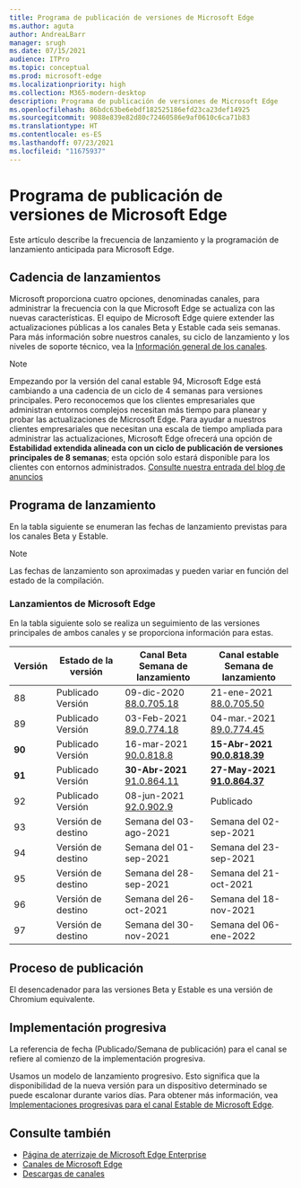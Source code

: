 ```yaml
---
title: Programa de publicación de versiones de Microsoft Edge
ms.author: aguta
author: AndreaLBarr
manager: srugh
ms.date: 07/15/2021
audience: ITPro
ms.topic: conceptual
ms.prod: microsoft-edge
ms.localizationpriority: high
ms.collection: M365-modern-desktop
description: Programa de publicación de versiones de Microsoft Edge
ms.openlocfilehash: 86bdc63be6ebdf182525186efd23ca23def14925
ms.sourcegitcommit: 9088e839e82d80c72460586e9af0610c6ca71b83
ms.translationtype: HT
ms.contentlocale: es-ES
ms.lasthandoff: 07/23/2021
ms.locfileid: "11675937"
---
```

# <a name="microsoft-edge-release-schedule"></a>Programa de publicación de versiones de Microsoft Edge

Este artículo describe la frecuencia de lanzamiento y la programación de lanzamiento anticipada para Microsoft Edge.

## <a name="release-cadence"></a>Cadencia de lanzamientos

Microsoft proporciona cuatro opciones, denominadas canales, para administrar la frecuencia con la que Microsoft Edge se actualiza con las nuevas características. El equipo de Microsoft Edge quiere extender las actualizaciones públicas a los canales Beta y Estable cada seis semanas. Para más información sobre nuestros canales, su ciclo de lanzamiento y los niveles de soporte técnico, vea la [Información general de los canales](./microsoft-edge-channels.md#channel-overview).

> [!NOTE]
> Empezando por la versión del canal estable 94, Microsoft Edge está cambiando a una cadencia de un ciclo de 4 semanas para versiones principales. Pero reconocemos que los clientes empresariales que administran entornos complejos necesitan más tiempo para planear y probar las actualizaciones de Microsoft Edge. Para ayudar a nuestros clientes empresariales que necesitan una escala de tiempo ampliada para administrar las actualizaciones, Microsoft Edge ofrecerá una opción de **Estabilidad extendida alineada con un ciclo de publicación de versiones principales de 8 semanas**; esta opción solo estará disponible para los clientes con entornos administrados. [Consulte nuestra entrada del blog de anuncios](https://blogs.windows.com/msedgedev/2021/07/15/opt-in-extended-stable-release-cycle/)

## <a name="release-schedule"></a>Programa de lanzamiento

En la tabla siguiente se enumeran las fechas de lanzamiento previstas para los canales Beta y Estable.

> [!NOTE]
> Las fechas de lanzamiento son aproximadas y pueden variar en función del estado de la compilación.

### <a name="microsoft-edge-releases"></a>Lanzamientos de Microsoft Edge

En la tabla siguiente solo se realiza un seguimiento de las versiones principales de ambos canales y se proporciona información para estas.

| Versión | Estado de la versión | Canal Beta<br>Semana de lanzamiento | Canal estable<br>Semana de lanzamiento |
|---------|-----|------|--------|
| 88 | Publicado<br>Versión | 09-dic-2020<br>[88.0.705.18](/deployedge/microsoft-edge-relnote-archive-beta-channel#version-88070518-december-9) | 21-ene-2021<br>[88.0.705.50](/deployedge/microsoft-edge-relnote-archive-stable-channel#version-88070550-january-21)|
| 89 | Publicado<br>Versión | 03-Feb-2021<br>[89.0.774.18](/deployedge/microsoft-edge-relnote-beta-channel#version-89077423-february-8) | 04-mar.-2021<br>[89.0.774.45](/deployedge/microsoft-edge-relnote-stable-channel#version-89077445-march-4) |
| **90** | Publicado<br>Versión | 16-mar-2021<br>[90.0.818.8](/deployedge/microsoft-edge-relnote-beta-channel#version-9008188-march-16) | **15-Abr-2021**<BR>**[90.0.818.39](/deployedge/microsoft-edge-relnote-stable-channel#version-90081839-april-15)** |
| **91** | Publicado<br>Versión | **30-Abr-2021**<br>[91.0.864.11](/deployedge/microsoft-edge-relnote-beta-channel#version-91086411-april-30) | **27-May-2021**<BR>**[91.0.864.37](/deployedge/microsoft-edge-relnote-stable-channel#version-91086437-may-27)** |
| 92 | Publicado<br>Versión | 08-jun-2021<br>[92.0.902.9](/deployedge/microsoft-edge-relnote-beta-channel#version-9209029-june-08) | Publicado |
| 93 | Versión de destino | Semana del 03-ago-2021 | Semana del 02-sep-2021 |
| 94 | Versión de destino | Semana del 01-sep-2021 | Semana del 23-sep-2021 |
| 95 | Versión de destino | Semana del 28-sep-2021 | Semana del 21-oct-2021 |
| 96 | Versión de destino | Semana del 26-oct-2021 | Semana del 18-nov-2021 |
| 97 | Versión de destino | Semana del 30-nov-2021 | Semana del 06-ene-2022 |

## <a name="release-process"></a>Proceso de publicación

El desencadenador para las versiones Beta y Estable es una versión de Chromium equivalente.

## <a name="progressive-rollouts"></a>Implementación progresiva

La referencia de fecha (Publicado/Semana de publicación) para el canal se refiere al comienzo de la implementación progresiva.

Usamos un modelo de lanzamiento progresivo. Esto significa que la disponibilidad de la nueva versión para un dispositivo determinado se puede escalonar durante varios días. Para obtener más información, vea [Implementaciones progresivas para el canal Estable de Microsoft Edge](/deployedge/microsoft-edge-update-progressive-rollout).

## <a name="see-also"></a>Consulte también

- [Página de aterrizaje de Microsoft Edge Enterprise](https://aka.ms/EdgeEnterprise)
- [Canales de Microsoft Edge](/deployedge/microsoft-edge-channels)
- [Descargas de canales](https://www.microsoft.com/edge/business/download)

